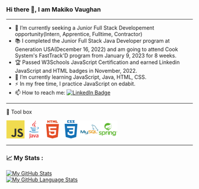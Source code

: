 ### Hi there 👋, I am Makiko Vaughan


---

- 🔭 I’m currently seeking a Junior Full Stack Developement opportunity(Intern, Apprentice, Fulltime, Contractor)
- 📚 I completed the Junior Full Stack Java Developer program at Generation USA(December 16, 2022) and am going to attend Cook System's FastTrack'D program from January 9, 2023 for 8 weeks.
- 🏆 Passed W3Schools JavaScript Certification and earned Linkedin JavaScript and HTML badges in November, 2022.
- 🌱 I’m currently learning JavaScript, Java, HTML, CSS.
- ⚡ In my free time, I practice JavaScript on edabit.
- 📫 How to reach me:  <a href="https://www.linkedin.com/in/makiko-vaughan/" target=" _blank">
    <img src="https://img.shields.io/badge/LinkedIn-blue?style=for-the-badge&logo=linkedin&logoColor=white" alt="LinkedIn Badge"/>
  </a>


---

:toolbox: Tool box

<img src="https://github.com/devicons/devicon/blob/master/icons/javascript/javascript-original.svg" alt="JavaScript Logo" width="50" height="50"/><img src="https://github.com/devicons/devicon/blob/master/icons/java/java-original-wordmark.svg" alt="Java Logo" width="50" height="50"/><img src="https://github.com/devicons/devicon/blob/master/icons/html5/html5-plain-wordmark.svg" alt="HTML Logo" width="50" height="50"/><img src="https://github.com/devicons/devicon/blob/master/icons/css3/css3-plain-wordmark.svg" alt="CSS Logo" width="50" height="50"/><img src="https://github.com/devicons/devicon/blob/master/icons/mysql/mysql-original-wordmark.svg" alt="MySQL Logo" width="50" height="50"/><img src="https://github.com/devicons/devicon/blob/master/icons/spring/spring-original-wordmark.svg" alt="SpringBoot Logo" width="50" height="50"/>

---

### 📈 My Stats :

[![My GitHub Stats](https://github-readme-stats.vercel.app/api/?username=makikovaughan&count_private=true&theme=tokyonight&showicons=true)]() <br>
[![My GitHub Language Stats](https://github-readme-stats.vercel.app/api/top-langs/?username=makikovaughan&langs_count=5&theme=tokyonight)]()

